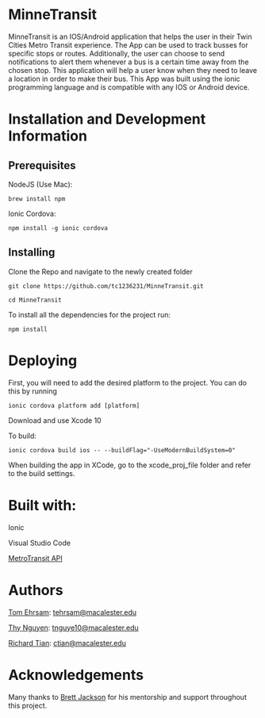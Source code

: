# MinneTransit
MinneTransit is an IOS/Android application that helps the user in their Twin Cities Metro Transit experience. The App can be used to track busses for specific stops or routes. Additionally, the user can choose to send notifications to alert them whenever a bus is a certain time away from the chosen stop. This application will help a user know when they need to leave a location in order to make their bus.
This App was built using the ionic programming language and is compatible with any IOS or Android device.
# Installation and Development Information
## Prerequisites
NodeJS (Use Mac): 
```
brew install npm
```

Ionic Cordova: 
```
npm install -g ionic cordova
```

## Installing
Clone the Repo and navigate to the newly created folder
```
git clone https://github.com/tc1236231/MinneTransit.git
```

```
cd MinneTransit
```

To install all the dependencies for the project run:

```
npm install
```

# Deploying

First, you will need to add the desired platform to the project. You can do this by running

```
ionic cordova platform add [platform]
```

Download and use Xcode 10

To build:

```
ionic cordova build ios -- --buildFlag="-UseModernBuildSystem=0"
```

When building the app in XCode, go to the xcode_proj_file folder and refer to the build settings.

# Built with:
Ionic

Visual Studio Code

[MetroTransit API](http://svc.metrotransit.org)

# Authors
[Tom Ehrsam](https://github.com/tehrsam): tehrsam@macalester.edu

[Thy Nguyen](https://github.com/thytng): tnguye10@macalester.edu

[Richard Tian](https://github.com/tc1236231): ctian@macalester.edu

# Acknowledgements
Many thanks to [Brett Jackson](https://github.com/bretjackson) for his mentorship and support throughout this project.

